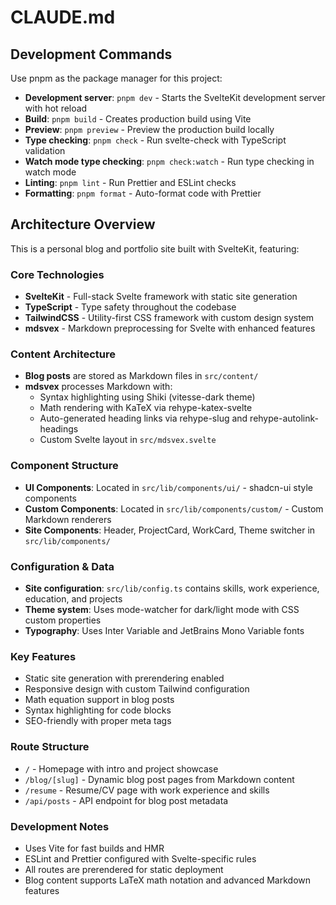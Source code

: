 # CLAUDE.md

## Development Commands

Use pnpm as the package manager for this project:

- **Development server**: `pnpm dev` - Starts the SvelteKit development server with hot reload
- **Build**: `pnpm build` - Creates production build using Vite
- **Preview**: `pnpm preview` - Preview the production build locally
- **Type checking**: `pnpm check` - Run svelte-check with TypeScript validation
- **Watch mode type checking**: `pnpm check:watch` - Run type checking in watch mode
- **Linting**: `pnpm lint` - Run Prettier and ESLint checks
- **Formatting**: `pnpm format` - Auto-format code with Prettier

## Architecture Overview

This is a personal blog and portfolio site built with SvelteKit, featuring:

### Core Technologies

- **SvelteKit** - Full-stack Svelte framework with static site generation
- **TypeScript** - Type safety throughout the codebase
- **TailwindCSS** - Utility-first CSS framework with custom design system
- **mdsvex** - Markdown preprocessing for Svelte with enhanced features

### Content Architecture

- **Blog posts** are stored as Markdown files in `src/content/`
- **mdsvex** processes Markdown with:
  - Syntax highlighting using Shiki (vitesse-dark theme)
  - Math rendering with KaTeX via rehype-katex-svelte
  - Auto-generated heading links via rehype-slug and rehype-autolink-headings
  - Custom Svelte layout in `src/mdsvex.svelte`

### Component Structure

- **UI Components**: Located in `src/lib/components/ui/` - shadcn-ui style components
- **Custom Components**: Located in `src/lib/components/custom/` - Custom Markdown renderers
- **Site Components**: Header, ProjectCard, WorkCard, Theme switcher in `src/lib/components/`

### Configuration & Data

- **Site configuration**: `src/lib/config.ts` contains skills, work experience, education, and projects
- **Theme system**: Uses mode-watcher for dark/light mode with CSS custom properties
- **Typography**: Uses Inter Variable and JetBrains Mono Variable fonts

### Key Features

- Static site generation with prerendering enabled
- Responsive design with custom Tailwind configuration
- Math equation support in blog posts
- Syntax highlighting for code blocks
- SEO-friendly with proper meta tags

### Route Structure

- `/` - Homepage with intro and project showcase
- `/blog/[slug]` - Dynamic blog post pages from Markdown content
- `/resume` - Resume/CV page with work experience and skills
- `/api/posts` - API endpoint for blog post metadata

### Development Notes

- Uses Vite for fast builds and HMR
- ESLint and Prettier configured with Svelte-specific rules
- All routes are prerendered for static deployment
- Blog content supports LaTeX math notation and advanced Markdown features
